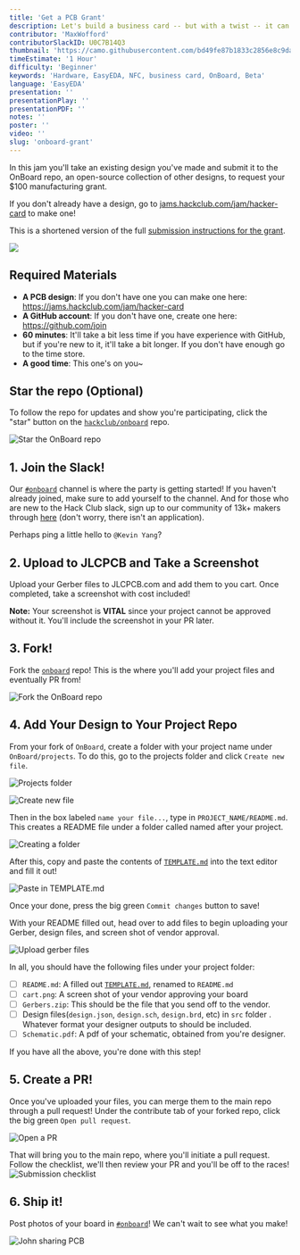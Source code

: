 ```yaml
---
title: 'Get a PCB Grant'
description: Let's build a business card -- but with a twist -- it can transmit a URL on tap and light up! You'll learn the basics of designing a PCB, and you can get the cards made for free, with Hack Club's OnBoard.
contributor: 'MaxWofford'
contributorSlackID: U0C7B14Q3
thumbnail: 'https://camo.githubusercontent.com/bd49fe87b1833c2856e8c9da45eb340b159be057e1f7ee317e36e08e8b775003/68747470733a2f2f636c6f75642d62336838316f3064662d6861636b2d636c75622d626f742e76657263656c2e6170702f306f6e626f6172645f6769746875622e706e67'
timeEstimate: '1 Hour'
difficulty: 'Beginner'
keywords: 'Hardware, EasyEDA, NFC, business card, OnBoard, Beta'
language: 'EasyEDA'
presentation: ''
presentationPlay: ''
presentationPDF: ''
notes: ''
poster: ''
video: ''
slug: 'onboard-grant'
---
```


In this jam you'll take an existing design you've made and submit it to the OnBoard repo, an open-source collection of other designs, to request your $100 manufacturing grant.

If you don't already have a design, go to [jams.hackclub.com/jam/hacker-card](https://jams.hackclub.com/jam/hacker-card) to make one!

This is a shortened version of the full [submission instructions for the grant](https://github.com/hackclub/onboard#requirements).

![](https://camo.githubusercontent.com/bd49fe87b1833c2856e8c9da45eb340b159be057e1f7ee317e36e08e8b775003/68747470733a2f2f636c6f75642d62336838316f3064662d6861636b2d636c75622d626f742e76657263656c2e6170702f306f6e626f6172645f6769746875622e706e67)

## Required Materials

- **A PCB design**: If you don't have one you can make one here: https://jams.hackclub.com/jam/hacker-card
- **A GitHub account**: If you don't have one, create one here: https://github.com/join
- **60 minutes**: It'll take a bit less time if you have experience with GitHub, but if you're new to it, it'll take a bit longer. If you don't have enough go to the time store.
- **A good time**: This one's on you~

## Star the repo (Optional)

To follow the repo for updates and show you're participating, click the "star" button on the [`hackclub/onboard`](https://github.com/hackclub/OnBoard/) repo.

![Star the OnBoard repo](https://cloud-j2h1ajlmt-hack-club-bot.vercel.app/3star-repo.png)

## 1. Join the Slack! 

Our [`#onboard`](https://hackclub.slack.com/archives/C056AMWSFKJ) channel is where the party is getting started! If you haven't already joined, make sure to add yourself to the channel. And for those who are new to the Hack Club slack, sign up to our community of 13k+ makers through [here](https://hackclub.com/slack/?event=onboard) (don't worry, there isn't an application).

Perhaps ping a little hello to `@Kevin Yang`?

## 2. Upload to JLCPCB and Take a Screenshot

Upload your Gerber files to JLCPCB.com and add them to you cart. Once completed, take a screenshot with cost included!

**Note:** Your screenshot is **VITAL** since your project cannot be approved without it. You'll include the screenshot in your PR later.

## 3. Fork!

Fork the [`onboard`](https://github.com/hackclub/OnBoard/) repo! This is the where you'll add your project files and eventually PR from!

![Fork the OnBoard repo](https://cloud-j2h1ajlmt-hack-club-bot.vercel.app/5onboard-fork.png)

## 4. Add Your Design to Your Project Repo

From your fork of `OnBoard`, create a folder with your project name under `OnBoard/projects`. To do this, go to the projects folder and click `Create new file`.

![Projects folder](https://cloud-j2h1ajlmt-hack-club-bot.vercel.app/2projects.png)

![Create new file](https://cloud-fw3ggo1g3-hack-club-bot.vercel.app/0add-file.png)

Then in the box labeled `name your file...`, type in `PROJECT_NAME/README.md`. This creates a README file under a folder called named after your project.

![Creating a folder](https://cloud-fw3ggo1g3-hack-club-bot.vercel.app/3creating-a-folder.png)

After this, copy and paste the contents of [`TEMPLATE.md`](./projects/!Template/TEMPLATE.md?plain=1) into the text editor and fill it out!

![Paste in TEMPLATE.md](https://cloud-j2h1ajlmt-hack-club-bot.vercel.app/1paste-in-template.png)

Once your done, press the big green `Commit changes` button to save!

With your README filled out, head over to add files to begin uploading your Gerber, design files, and screen shot of vendor approval.

![Upload gerber files](https://cloud-fw3ggo1g3-hack-club-bot.vercel.app/1adding-gerbers.png)

In all, you should have the following files under your project folder:
- [ ] `README.md`: A filled out [`TEMPLATE.md`](./projects/!Template/TEMPLATE.md?plain=1), renamed to `README.md`
- [ ] `cart.png`: A screen shot of your vendor approving your board
- [ ] `Gerbers.zip`: This should be the file that you send off to the vendor.
- [ ] Design files(`design.json`, `design.sch`, `design.brd`, etc) in `src` folder . Whatever format your designer outputs to should be included.
- [ ] `Schematic.pdf`: A pdf of your schematic, obtained from you're designer.

If you have all the above, you're done with this step!

## 5. Create a PR!

Once you've uploaded your files, you can merge them to the main repo through a pull request! Under the contribute tab of your forked repo, click the big green `Open pull request`.

![Open a PR](https://cloud-j2h1ajlmt-hack-club-bot.vercel.app/0open-pr.png)

That will bring you to the main repo, where you'll initiate a pull request. Follow the checklist, we'll then review your PR and you'll be off to the races!
![Submission checklist](https://cloud-j2h1ajlmt-hack-club-bot.vercel.app/4submission-checklist.png)


## 6. Ship it!

Post photos of your board in [`#onboard`](https://hackclub.slack.com/archives/C056AMWSFKJ)! We can't wait to see what you make!

![John sharing PCB](https://cloud-fw3ggo1g3-hack-club-bot.vercel.app/4john-sharing-pcb.png)

